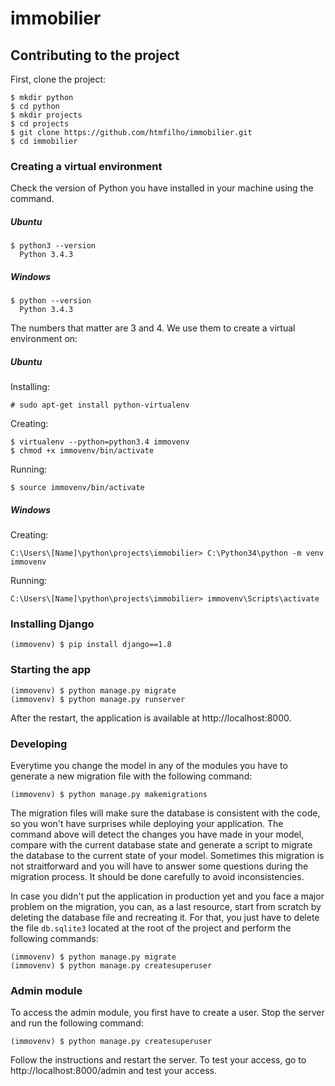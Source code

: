 # immobilier

## Contributing to the project

First, clone the project:

    $ mkdir python
    $ cd python
    $ mkdir projects
    $ cd projects
    $ git clone https://github.com/htmfilho/immobilier.git
    $ cd immobilier

### Creating a virtual environment

Check the version of Python you have installed in your machine using the command.

##### Ubuntu

    $ python3 --version
      Python 3.4.3

##### Windows

    $ python --version
      Python 3.4.3

The numbers that matter are 3 and 4. We use them to create a virtual environment on:

##### Ubuntu

Installing:

    # sudo apt-get install python-virtualenv

Creating:

    $ virtualenv --python=python3.4 immovenv
    $ chmod +x immovenv/bin/activate

Running:

    $ source immovenv/bin/activate

##### Windows

Creating:

    C:\Users\[Name]\python\projects\immobilier> C:\Python34\python -m venv immovenv

Running:

    C:\Users\[Name]\python\projects\immobilier> immovenv\Scripts\activate

### Installing Django

    (immovenv) $ pip install django==1.8

### Starting the app
    
    (immovenv) $ python manage.py migrate
    (immovenv) $ python manage.py runserver
    
After the restart, the application is available at http://localhost:8000.
    
### Developing

Everytime you change the model in any of the modules you have to generate a new migration file with the following command:

    (immovenv) $ python manage.py makemigrations
    
The migration files will make sure the database is consistent with the code, so you won't have surprises while deploying your application. The command above will detect the changes you have made in your model, compare with the current database state and generate a script to migrate the database to the current state of your model. Sometimes this migration is not straitforward and you will have to answer some questions during the migration process. It should be done carefully to avoid inconsistencies.

In case you didn't put the application in production yet and you face a major problem on the migration, you can, as a last resource, start from scratch by deleting the database file and recreating it. For that, you just have to delete the file `db.sqlite3` located at the root of the project and perform the following commands:

    (immovenv) $ python manage.py migrate
    (immovenv) $ python manage.py createsuperuser

### Admin module

To access the admin module, you first have to create a user. Stop the server and run the following command:

    (immovenv) $ python manage.py createsuperuser
    
Follow the instructions and restart the server. To test your access, go to http://localhost:8000/admin and test your access.
